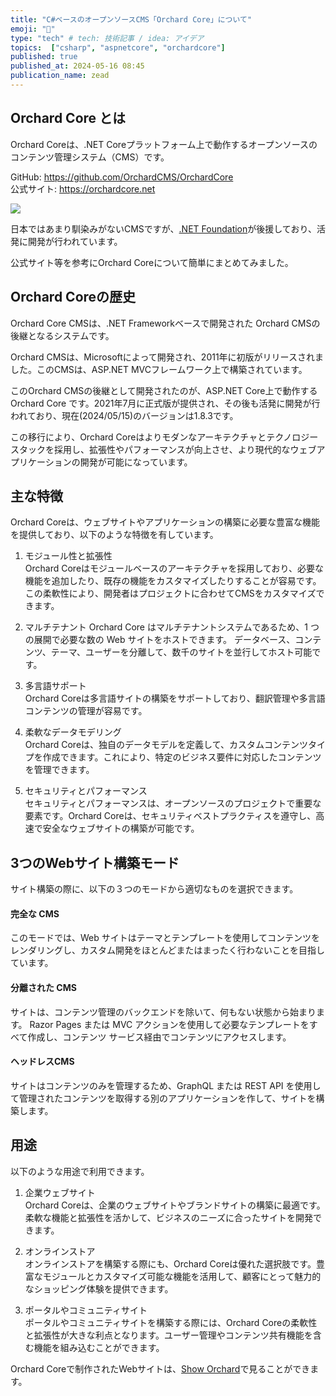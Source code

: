 ```yaml
---
title: "C#ベースのオープンソースCMS「Orchard Core」について"
emoji: "🍇"
type: "tech" # tech: 技術記事 / idea: アイデア
topics:  ["csharp", "aspnetcore", "orchardcore"]
published: true
published_at: 2024-05-16 08:45
publication_name: zead
---
```


## Orchard Core とは

Orchard Coreは、.NET Coreプラットフォーム上で動作するオープンソースのコンテンツ管理システム（CMS）です。

GitHub: https://github.com/OrchardCMS/OrchardCore  
公式サイト: https://orchardcore.net  

![](https://storage.googleapis.com/zenn-user-upload/a105fea49dbb-20240515.png)


日本ではあまり馴染みがないCMSですが、[.NET Foundation](https://dotnetfoundation.org/)が後援しており、活発に開発が行われています。

公式サイト等を参考にOrchard Coreについて簡単にまとめてみました。

## Orchard Coreの歴史

Orchard Core CMSは、.NET Frameworkベースで開発された Orchard CMSの後継となるシステムです。

Orchard CMSは、Microsoftによって開発され、2011年に初版がリリースされました。このCMSは、ASP.NET MVCフレームワーク上で構築されています。

このOrchard CMSの後継として開発されたのが、ASP.NET Core上で動作する Orchard Core です。2021年7月に正式版が提供され、その後も活発に開発が行われており、現在(2024/05/15)のバージョンは1.8.3です。

この移行により、Orchard Coreはよりモダンなアーキテクチャとテクノロジースタックを採用し、拡張性やパフォーマンスが向上させ、より現代的なウェブアプリケーションの開発が可能になっています。

## 主な特徴

Orchard Coreは、ウェブサイトやアプリケーションの構築に必要な豊富な機能を提供しており、以下のような特徴を有しています。

1. モジュール性と拡張性  
Orchard Coreはモジュールベースのアーキテクチャを採用しており、必要な機能を追加したり、既存の機能をカスタマイズしたりすることが容易です。この柔軟性により、開発者はプロジェクトに合わせてCMSをカスタマイズできます。

2. マルチテナント
Orchard Core はマルチテナントシステムであるため、1 つの展開で必要な数の Web サイトをホストできます。
データベース、コンテンツ、テーマ、ユーザーを分離して、数千のサイトを並行してホスト可能です。

3. 多言語サポート  
Orchard Coreは多言語サイトの構築をサポートしており、翻訳管理や多言語コンテンツの管理が容易です。

4. 柔軟なデータモデリング  
Orchard Coreは、独自のデータモデルを定義して、カスタムコンテンツタイプを作成できます。これにより、特定のビジネス要件に対応したコンテンツを管理できます。

5. セキュリティとパフォーマンス  
セキュリティとパフォーマンスは、オープンソースのプロジェクトで重要な要素です。Orchard Coreは、セキュリティベストプラクティスを遵守し、高速で安全なウェブサイトの構築が可能です。

## 3つのWebサイト構築モード  
サイト構築の際に、以下の３つのモードから適切なものを選択できます。

#### 完全な CMS
このモードでは、Web サイトはテーマとテンプレートを使用してコンテンツをレンダリングし、カスタム開発をほとんどまたはまったく行わないことを目指しています。

#### 分離された CMS
サイトは、コンテンツ管理のバックエンドを除いて、何もない状態から始まります。 Razor Pages または MVC アクションを使用して必要なテンプレートをすべて作成し、コンテンツ サービス経由でコンテンツにアクセスします。

#### ヘッドレスCMS
サイトはコンテンツのみを管理するため、GraphQL または REST API を使用して管理されたコンテンツを取得する別のアプリケーションを作して、サイトを構築します。

## 用途
以下のような用途で利用できます。

1. 企業ウェブサイト  
Orchard Coreは、企業のウェブサイトやブランドサイトの構築に最適です。柔軟な機能と拡張性を活かして、ビジネスのニーズに合ったサイトを開発できます。

2. オンラインストア  
オンラインストアを構築する際にも、Orchard Coreは優れた選択肢です。豊富なモジュールとカスタマイズ可能な機能を活用して、顧客にとって魅力的なショッピング体験を提供できます。

3. ポータルやコミュニティサイト  
ポータルやコミュニティサイトを構築する際には、Orchard Coreの柔軟性と拡張性が大きな利点となります。ユーザー管理やコンテンツ共有機能を含む機能を組み込むことができます。

Orchard Coreで制作されたWebサイトは、[Show Orchard](https://showorchard.com/)で見ることができます。




